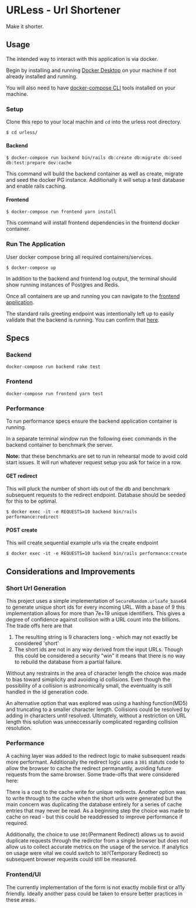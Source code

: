 # URLess - Url Shortener

Make it shorter.

## Usage

The intended way to interact with this application is via docker.

Begin by installing and running [Docker Desktop](https://www.docker.com/products/docker-desktop/) on your machine if not already installed and running.

You will also need to have [docker-compose CLI](https://github.com/docker/compose-cli#getting-started) tools installed on your machine.

### Setup

Clone this repo to your local machin and `cd` into the urless root directory.

```shell
$ cd urless/
```

#### Backend
```shell
$ docker-compose run backend bin/rails db:create db:migrate db:seed db:test:prepare dev:cache
```
This command will build the backend container as well as create, migrate and seed the docker PG instance. Additionally it will setup a test database and enable rails caching.

#### Frontend
```shell
$ docker-compose run frontend yarn install
```
This command will install frontend dependencies in the frontend docker container.

### Run The Application
User docker compose bring all required containers/services.

```shell
$ docker-compose up
```

In addition to the backend and frontend log output, the terminal should show running instances of Postgres and Redis.

Once all containers are up and running you can navigate to the [frontend application](http://localhost:8080).

The standard rails greeting endpoint was intentionally left up to easily validate that the backend is running. You can confirm that [here](http://localhost:3000).

## Specs

### Backend
```shell
docker-compose run backend rake test
```

### Frontend
```shell
docker-compose run frontend yarn test
```

### Performance
To run performance specs ensure the backend application container is running.

In a separate terminal window run the following exec commands in the backend container to benchmark the server.

**Note:** that these benchmarks are set to run in rehearsal mode to avoid cold start issues. It will run whatever request setup you ask for twice in a row.

#### GET redirect
This will pluck the number of short ids out of the db and benchmark subsequent requests to the redirect endpoint. Database should be seeded for this to be optimal.

```shell
$ docker exec -it -e REQUESTS=10 backend bin/rails performance:redirect
```

#### POST create
This will create sequential example urls via the create endpoint

```shell
$ docker exec -it -e REQUESTS=10 backend bin/rails performance:create
```

## Considerations and Improvements

### Short Url Generation
This project uses a simple implementation of `SecureRandom.urlsafe_base64` to generate unique short ids for every incoming URL. With a base of 9 this implementation allows for more than 7e+19 unique identifiers. This gives a degree of confidence against collision with a URL count into the billions. The trade offs here are that

1) The resulting string is 9 characters long - which may not exactly be considered 'short'
2) The short ids are not in any way derived from the input URLs. Though this could be considered a security "win" it means that there is no way to rebuild the database from a partial failure.

Without any restraints in the area of character length the choice was made to bias toward simiplicity and avoiding id collisions. Even though the possibility of a collision is astronomically small, the eventuality is still handled in the id generation code.

An alternative option that was explored was using a hashing function(MD5) and truncating to a smaller character length. Collisions could be resolved by adding in characters until resolved. Ultimately, without a restriction on URL length this solution was unneccessarily complicated regarding collision resolution.

### Performance
A caching layer was added to the redirect logic to make subsequent reads more performant. Additionally the redirect logic uses a `301` statuts code to allow the browser to cache the redirect permanantly, avoiding future requests from the same browser. Some trade-offs that were considered here:

There is a cost to the cache write for unique redirects. Another option was to write through to the cache when the short urls were generated but the main concern was duplicating the database entirely for a series of cache entries that may never be read. As a beginning step the choice was made to cache on read - but this could be readdressed to improve performance if required.

Additionally, the choice to use `301`(Permanent Redirect) allows us to avoid duplicate requests through the redirctor from a single browser but does not allow us to collect accurate metrics on the usage of the service. If analytics on usage were vital we could switch to `307`(Temporary Redirect) so subsequent browser requests could still be measured.

### Frontend/UI

The currently implementation of the form is not exactly mobile first or a11y friendly. Ideally another pass could be taken to ensure better practices in these areas.
